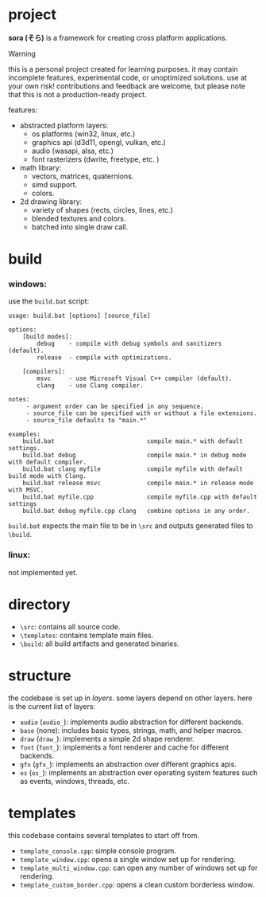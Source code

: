 # project
**sora (そら)** is a framework for creating cross platform applications. 

> [!WARNING]
> this is a personal project created for learning purposes. it may contain incomplete features, experimental code, or unoptimized solutions. use at your own risk! contributions and feedback are welcome, but please note that this is not a production-ready project.

features:
- abstracted platform layers:
	- os platforms (win32, linux, etc.)
	- graphics api (d3d11, opengl, vulkan, etc.)
	- audio (wasapi, alsa, etc.)
	- font rasterizers (dwrite, freetype, etc. )
- math library:
	- vectors, matrices, quaternions.
	- simd support.
	- colors.
- 2d drawing library:
	- variety of shapes (rects, circles, lines, etc.)
	- blended textures and colors.
	- batched into single draw call.

# build

### windows:
use the `build.bat` script:
```
usage: build.bat [options] [source_file]

options:
    [build modes]:
        debug    - compile with debug symbols and sanitizers (default).
        release  - compile with optimizations.
 
    [compilers]:
        msvc     - use Microsoft Visual C++ compiler (default).
        clang    - use Clang compiler.
 
notes: 
     - argument order can be specified in any sequence.
     - source_file can be specified with or without a file extensions.
     - source_file defaults to "main.*"

examples:
    build.bat                          compile main.* with default settings.
    build.bat debug                    compile main.* in debug mode with default compiler.
    build.bat clang myfile             compile myfile with default build mode with Clang.
    build.bat release msvc             compile main.* in release mode with MSVC.
    build.bat myfile.cpp               compile myfile.cpp with default settings
    build.bat debug myfile.cpp clang   combine options in any order.
```
`build.bat` expects the main file to be in `\src` and outputs generated files to `\build`.

### linux:

not implemented yet.

# directory
- `\src`: contains all source code.
- `\templates`: contains template main files.
- `\build`: all build artifacts and generated binaries.

# structure
the codebase is set up in *layers*. some layers depend on other layers.
here is the current list of layers:

- `audio` (`audio_`): implements audio abstraction for different backends.
- `base` (none): includes basic types, strings, math, and helper macros.
- `draw` (`draw_`): implements a simple 2d shape renderer.
- `font` (`font_`): implements a font renderer and cache for different backends.
- `gfx` (`gfx_`): implements an abstraction over different graphics apis.
- `os` (`os_`): implements an abstraction over operating system features such as events, windows, threads, etc.

# templates

this codebase contains several templates to start off from.

- `template_console.cpp`: simple console program.
- `template_window.cpp`: opens a single window set up for rendering.
- `template_multi_window.cpp`: can open any number of windows set up for rendering.
- `template_custom_border.cpp`: opens a clean custom borderless window.